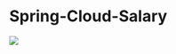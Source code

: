 # Spring-Cloud-Salary
![](https://gitee.com/lyq_power/pictures/raw/master/QQ%E6%88%AA%E5%9B%BE20210210152514.png)
